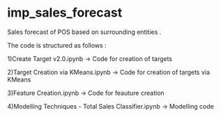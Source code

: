 # imp_sales_forecast
Sales forecast of POS based on surrounding entities .

The code is structured as follows :

1)Create Target v2.0.ipynb -> Code for creation of targets

2)Target Creation via KMeans.ipynb -> Code for creation of targets via KMeans

3)Feature Creation.ipynb -> Code for feauture creation

4)Modelling Techniques - Total Sales Classifier.ipynb -> Modelling code 
